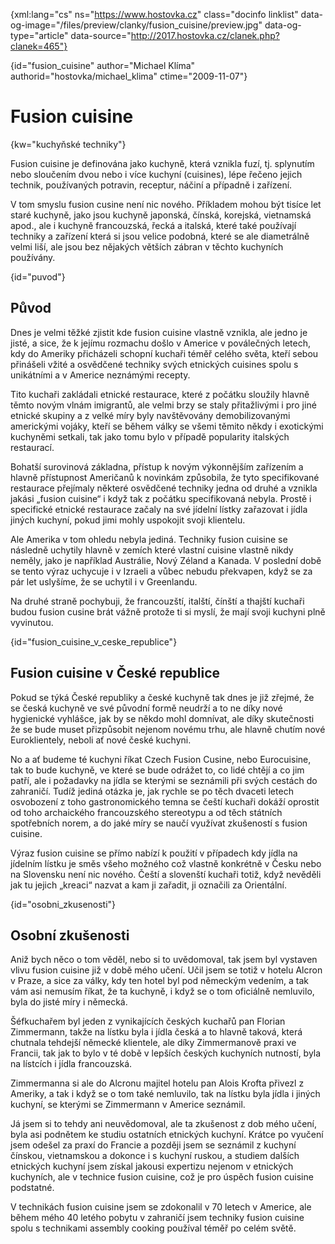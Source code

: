
{xml:lang="cs" ns="https://www.hostovka.cz" class="docinfo linklist" data-og-image="/files/preview/clanky/fusion_cuisine/preview.jpg" data-og-type="article" data-source="http://2017.hostovka.cz/clanek.php?clanek=465"}

{id="fusion\_cuisine" author="Michael Klíma" authorid="hostovka/michael\_klima" ctime="2009-11-07"}

# Fusion cuisine

{kw="kuchyňské techniky"}

Fusion cuisine je definována jako kuchyně, která vznikla fuzí, tj. splynutím nebo sloučením dvou nebo i více kuchyní (cuisines), lépe řečeno jejich technik, používaných potravin, receptur, náčiní a případně i zařízení.

V tom smyslu fusion cusine není nic nového. Příkladem mohou být tisíce let staré kuchyně, jako jsou kuchyně japonská, čínská, korejská, vietnamská apod., ale i kuchyně francouzská, řecká a italská, které také používají techniky a zařízení která si jsou velice podobná, které se ale diametrálně velmi liší, ale jsou bez nějakých větších zábran v těchto kuchyních používány.

{id="puvod"}

## Původ

Dnes je velmi těžké zjistit kde fusion cuisine vlastně vznikla, ale jedno je jisté, a sice, že k jejímu rozmachu došlo v Americe v poválečných letech, kdy do Ameriky přicházeli schopní kuchaři téměř celého světa, kteří sebou přinášeli vžité a osvědčené techniky svých etnických cuisines spolu s unikátními a v Americe neznámými recepty.

Tito kuchaři zakládali etnické restaurace, které z počátku sloužily hlavně těmto novým vlnám imigrantů, ale velmi brzy se staly přitažlivými i pro jiné etnické skupiny a z velké míry byly navštěvovány demobilizovanými americkými vojáky, kteří se během války se všemi těmito někdy i exotickými kuchyněmi setkali, tak jako tomu bylo v případě popularity italských restaurací.

Bohatší surovinová základna, přístup k novým výkonnějším zařízením a hlavně přístupnost Američanů k novinkám způsobila, že tyto specifikované restaurace přejímaly některé osvědčené techniky jedna od druhé a vznikla jakási „fusion cuisine“ i když tak z počátku specifikovaná nebyla. Prostě i specifické etnické restaurace začaly na své jídelní lístky zařazovat i jídla jiných kuchyní, pokud jimi mohly uspokojit svoji klientelu.

Ale Amerika v tom ohledu nebyla jediná. Techniky fusion cuisine se následně uchytily hlavně v zemích které vlastní cuisine vlastně nikdy neměly, jako je například Austrálie, Nový Zéland a Kanada. V poslední době se tento výraz uchycuje i v Izraeli a vůbec nebudu překvapen, když se za pár let uslyšíme, že se uchytil i v Greenlandu.

Na druhé straně pochybuji, že francouzští, italští, čínští a thajští kuchaři budou fusion cusine brát vážně protože ti si myslí, že mají svoji kuchyni plně vyvinutou.

{id="fusion\_cuisine\_v\_ceske\_republice"}

## Fusion cuisine v České republice

Pokud se týká České republiky a české kuchyně tak dnes je již zřejmé, že se česká kuchyně ve své původní formě neudrží a to ne díky nové hygienické vyhlášce, jak by se někdo mohl domnívat, ale díky skutečnosti že se bude muset přizpůsobit nejenom novému trhu, ale hlavně chutím nové Euroklientely, neboli ať nové české kuchyni.

No a ať budeme té kuchyni říkat Czech Fusion Cusine, nebo Eurocuisine, tak to bude kuchyně, ve které se bude odrážet to, co lidé chtějí a co jim patří, ale i požadavky na jídla se kterými se seznámili při svých cestách do zahraničí. Tudíž jediná otázka je, jak rychle se po těch dvaceti letech osvobození z toho gastronomického temna se čeští kuchaři dokáží oprostit od toho archaického francouzského stereotypu a od těch státních spotřebních norem, a do jaké míry se naučí využívat zkušeností s fusion cuisine.

Výraz fusion cuisine se přímo nabízí k použití v případech kdy jídla na jídelním lístku je směs všeho možného což vlastně konkrétně v Česku nebo na Slovensku není nic nového. Čeští a slovenští kuchaři totiž, když nevěděli jak tu jejich „kreaci“ nazvat a kam ji zařadit, ji označili za Orientální.

{id="osobni_zkusenosti"}

## Osobní zkušenosti

Aniž bych něco o tom věděl, nebo si to uvědomoval, tak jsem byl vystaven vlivu fusion cuisine již v době mého učení. Učil jsem se totiž v hotelu Alcron v Praze, a sice za války, kdy ten hotel byl pod německým vedením, a tak vám asi nemusím říkat, že ta kuchyně, i když se o tom oficiálně nemluvilo, byla do jisté míry i německá.

Šéfkuchařem byl jeden z vynikajících českých kuchařů pan Florian Zimmermann, takže na lístku byla i jídla česká a to hlavně taková, která chutnala tehdejší německé klientele, ale díky Zimmermanově praxi ve Francii, tak jak to bylo v té době v lepších českých kuchyních nutností, byla na lístcích i jídla francouzská.

Zimmermanna si ale do Alcronu majitel hotelu pan Alois Krofta přivezl z Ameriky, a tak i když se o tom také nemluvilo, tak na lístku byla jídla i jiných kuchyní, se kterými se Zimmermann v Americe seznámil.

Já jsem si to tehdy ani neuvědomoval, ale ta zkušenost z dob mého učení, byla asi podnětem ke studiu ostatních etnických kuchyní. Krátce po vyučení jsem odešel za praxí do Francie a později jsem se seznámil z kuchyní čínskou, vietnamskou a dokonce i s kuchyní ruskou, a studiem dalších etnických kuchyní jsem získal jakousi expertizu nejenom v etnických kuchyních, ale v technice fusion cuisine, což je pro úspěch fusion cuisine podstatné.

V technikách fusion cuisine jsem se zdokonalil v 70 letech v Americe, ale během mého 40 letého pobytu v zahraničí jsem techniky fusion cuisine spolu s technikami assembly cooking používal téměř po celém světě.

